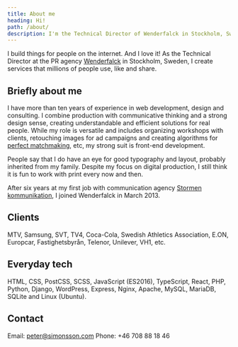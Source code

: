 ```yaml
---
title: About me
heading: Hi!
path: /about/
description: I'm the Technical Director of Wenderfalck in Stockholm, Sweden. I build things for people on the internet. And I love it!
---
```


I build things for people on the internet. And I love it! As the Technical Director at the PR agency [Wenderfalck](http://wenderfalck.com/) in Stockholm, Sweden, I create services that millions of people use, like and share.


## Briefly about me

I have more than ten years of experience in web development, design and consulting. I combine production with communicative thinking and a strong design sense, creating understandable and efficient solutions for real people. While my role is versatile and includes organizing workshops with clients, retouching images for ad campaigns and creating algorithms for [perfect matchmaking](/project/match-machine/), etc, my strong suit is front-end development.

People say that I do have an eye for good typography and layout, probably inherited from my family. Despite my focus on digital production, I still think it is fun to work with print every now and then.

After six years at my first job with communication agency [Stormen kommunikation](http://stormen.nu/), I joined Wenderfalck in March 2013.


## Clients

MTV, Samsung, SVT, TV4, Coca-Cola, Swedish Athletics Association, E.ON, Europcar, Fastighetsbyrån, Telenor, Unilever, VH1, etc.


## Everyday tech

HTML, CSS, PostCSS, SCSS, JavaScript (ES2016), TypeScript, React, PHP, Python, Django, WordPress, Express, Nginx, Apache, MySQL, MariaDB, SQLite and Linux (Ubuntu).


## Contact

Email: peter@simonsson.com
Phone: +46 708 88 18 46
